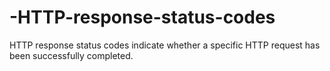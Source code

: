# -HTTP-response-status-codes
HTTP response status codes indicate whether a specific HTTP request has been successfully completed. 
